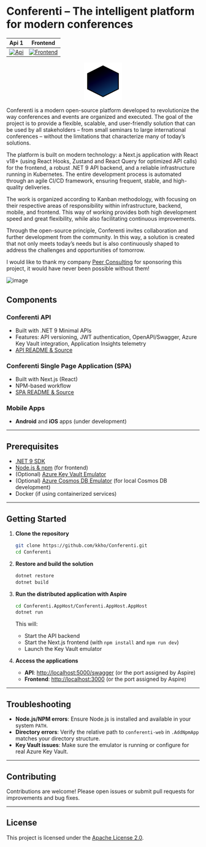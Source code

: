# Conferenti – The intelligent platform for modern conferences


| Api 1 |  Frontend |
|---|---|
| [![Api](https://github.com/kkho/Conferenti/actions/workflows/api-test-build-deploy.yaml/badge.svg?branch=main)](https://github.com/kkho/Conferenti/actions/workflows/api-test-build-deploy.yaml) | [![Frontend](https://github.com/kkho/Conferenti/actions/workflows/frontend-test-build-deploy.yaml/badge.svg?branch=main)](https://github.com/kkho/Conferenti/actions/workflows/frontend-test-build-deploy.yaml) |

   <p align="center">
      <img src="public/Peer_Hexagon_Lys.svg" alt="peer consulting logo" width="100" height="100" style="text-align:center;"/>
   </p>

<p style="margin-bottom: '32px'">
Conferenti is a modern open-source platform developed to revolutionize the way conferences and events are organized and executed.
The goal of the project is to provide a flexible, scalable, and user-friendly solution that can be used by all stakeholders – from small seminars to large international conferences – without the limitations that characterize many of today’s solutions.

The platform is built on modern technology: a Next.js application with React v18+ (using React Hooks, Zustand and React Query for optimized API calls) for the frontend, a robust .NET 9 API backend, and a reliable infrastructure running in Kubernetes. The entire development process is automated through an agile CI/CD framework, ensuring frequent, stable, and high-quality deliveries.

The work is organized according to Kanban methodology, with focusing on their respective areas of responsibility within infrastructure, backend, mobile, and frontend. This way of working provides both high development speed and great flexibility, while also facilitating continuous improvements.

Through the open-source principle, Conferenti invites collaboration and further development from the community. In this way, a solution is created that not only meets today’s needs but is also continuously shaped to address the challenges and opportunities of tomorrow.
</p>

I would like to thank my company [Peer Consulting](https://peerconsulting.no/) for sponsoring this project, it would have never been possible without them!

<img width="1643" height="1020" alt="image" src="https://github.com/user-attachments/assets/febcbf70-5843-4dfb-a731-0e9cc1c713c3" />

## Components

### Conferenti API

- Built with .NET 9 Minimal APIs
- Features: API versioning, JWT authentication, OpenAPI/Swagger, Azure Key Vault integration, Application Insights telemetry
- [API README & Source](https://github.com/kkho/Conferenti/tree/main/conferenti-api)

### Conferenti Single Page Application (SPA)

- Built with Next.js (React)
- NPM-based workflow
- [SPA README & Source](https://github.com/kkho/Conferenti/tree/main/conferenti-web)

### Mobile Apps

- **Android** and **iOS** apps (under development)

---

## Prerequisites

- [.NET 9 SDK](https://dotnet.microsoft.com/download/dotnet/9.0)
- [Node.js & npm](https://nodejs.org/) (for frontend)
- (Optional) [Azure Key Vault Emulator](https://github.com/Azure/azure-sdk-for-net/tree/main/sdk/keyvault/Azure.Security.KeyVault.Emulator)
- (Optional) [Azure Cosmos DB Emulator](https://learn.microsoft.com/azure/cosmos-db/local-emulator) (for local Cosmos DB development)
- Docker (if using containerized services)

---

## Getting Started

1. **Clone the repository**

   ```sh
   git clone https://github.com/kkho/Conferenti.git
   cd Conferenti
   ```

2. **Restore and build the solution**

   ```sh
   dotnet restore
   dotnet build
   ```

3. **Run the distributed application with Aspire**

   ```sh
   cd Conferenti.AppHost/Conferenti.AppHost.AppHost
   dotnet run
   ```

   This will:

   - Start the API backend
   - Start the Next.js frontend (with `npm install` and `npm run dev`)
   - Launch the Key Vault emulator

4. **Access the applications**
   - **API**: [http://localhost:5000/swagger](http://localhost:5000/swagger) (or the port assigned by Aspire)
   - **Frontend**: [http://localhost:3000](http://localhost:3000) (or the port assigned by Aspire)

---

## Troubleshooting

- **Node.js/NPM errors**: Ensure Node.js is installed and available in your system `PATH`.
- **Directory errors**: Verify the relative path to `conferenti-web` in `.AddNpmApp` matches your directory structure.
- **Key Vault issues**: Make sure the emulator is running or configure for real Azure Key Vault.

---

## Contributing

Contributions are welcome! Please open issues or submit pull requests for improvements and bug fixes.

---

## License

This project is licensed under the [Apache License 2.0](LICENSE).
